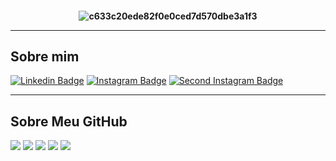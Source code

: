 <h4 align="center">
 
![c633c20ede82f0e0ced7d570dbe3a1f3](https://user-images.githubusercontent.com/70382532/138322189-2db8df52-9dcb-40a0-88a8-c365466bd33d.gif)

<hr>

## Sobre mim

[![Linkedin Badge](https://img.shields.io/badge/LinkedIn-0077B5?style=for-the-badge&logo=linkedin&logoColor=white)](https://br.linkedin.com/in/bryan-james-paiva/)
[![Instagram Badge](https://img.shields.io/badge/Instagram-E4405F?style=for-the-badge&logo=instagram&logoColor=white)](https://www.instagram.com/paivabryan_/)
[![Second Instagram Badge](https://img.shields.io/badge/Instagram-E4405F?style=for-the-badge&logo=instagram&logoColor=white)](https://www.instagram.com/dev.da.etec/)


----

## Sobre Meu GitHub
![](http://github-profile-summary-cards.vercel.app/api/cards/profile-details?username=wendelmax&theme=tokyonight)
![](http://github-profile-summary-cards.vercel.app/api/cards/repos-per-language?username=wendelmax&theme=tokyonight)
![](http://github-profile-summary-cards.vercel.app/api/cards/most-commit-language?username=wendelmax&theme=tokyonight)
![](http://github-profile-summary-cards.vercel.app/api/cards/stats?username=wendelmax&theme=tokyonight)
![](http://github-profile-summary-cards.vercel.app/api/cards/productive-time?username=wendelmax&theme=tokyonight&utcOffset=8)

